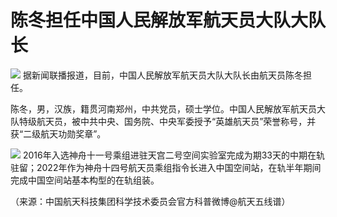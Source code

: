

# 陈冬担任中国人民解放军航天员大队大队长

![](https://inews.gtimg.com/om_bt/Oxepe2XX_PDHu6w6GFJPVFdmDTvmssxIyqh290s7qAYHAAA/1000)
据新闻联播报道，目前，中国人民解放军航天员大队大队长由航天员陈冬担任。

陈冬，男，汉族，籍贯河南郑州，中共党员，硕士学位。中国人民解放军航天员大队特级航天员，被中共中央、国务院、中央军委授予“英雄航天员”荣誉称号，并获“二级航天功勋奖章”。

![](https://inews.gtimg.com/om_bt/OStVU-bpX_knRIjpWpWH6A4pDSW2i_zcVFSkuSfNeNEMIAA/1000)
2016年入选神舟十一号乘组进驻天宫二号空间实验室完成为期33天的中期在轨驻留；2022年作为神舟十四号航天员乘组指令长进入中国空间站，在轨半年期间完成中国空间站基本构型的在轨组装。

（来源：中国航天科技集团科学技术委员会官方科普微博@航天五线谱）

